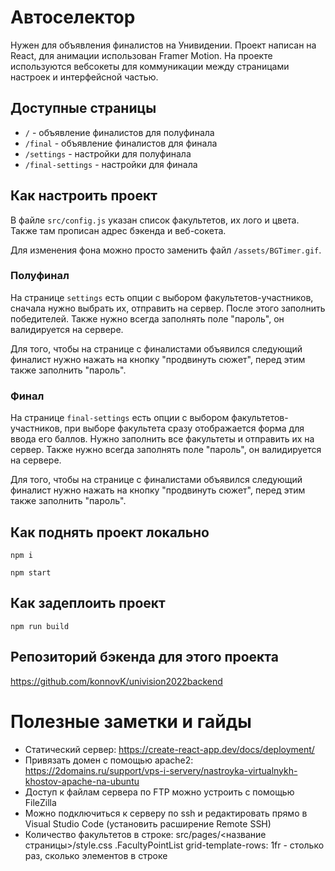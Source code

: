 # Автоселектор

Нужен для объявления финалистов на Унивидении. Проект написан на React,
для анимации использован Framer Motion. На проекте используются вебсокеты
для коммуникации между страницами настроек и интерфейсной частью.

## Доступные страницы

- `/` - объявление финалистов для полуфинала
- `/final` - объявление финалистов для финала
- `/settings` - настройки для полуфинала
- `/final-settings` - настройки для финала

## Как настроить проект

В файле `src/config.js` указан список факультетов, их лого и цвета.
Также там прописан адрес бэкенда и веб-сокета.

Для изменения фона можно просто заменить файл `/assets/BGTimer.gif`.

### Полуфинал

На странице `settings` есть опции с выбором факультетов-участников,
сначала нужно выбрать их, отправить на сервер. После этого заполнить победителей. 
Также нужно всегда заполнять поле "пароль", он валидируется на сервере.

Для того, чтобы на странице с финалистами объявился следующий финалист нужно нажать на кнопку "продвинуть сюжет",
перед этим также заполнить "пароль".

### Финал

На странице `final-settings` есть опции с выбором факультетов-участников,
при выборе факультета сразу отображается форма для ввода его баллов.
Нужно заполнить все факультеты и отправить их на сервер. Также нужно всегда заполнять поле "пароль", он валидируется на сервере.

Для того, чтобы на странице с финалистами объявился следующий финалист нужно нажать на кнопку "продвинуть сюжет",
перед этим также заполнить "пароль".

## Как поднять проект локально

```
npm i

npm start
```

## Как задеплоить проект

```
npm run build
```


## Репозиторий бэкенда для этого проекта

https://github.com/konnovK/univision2022backend

# Полезные заметки и гайды 

- Статический сервер: https://create-react-app.dev/docs/deployment/ 
- Привязать домен с помощью apache2: https://2domains.ru/support/vps-i-servery/nastroyka-virtualnykh-khostov-apache-na-ubuntu 
- Доступ к файлам сервера по FTP можно устроить с помощью FileZilla 
- Можно подключиться к серверу по ssh и редактировать прямо в Visual Studio Code (установить расширение Remote SSH) 
- Количество факультетов в строке: src/pages/<название страницы>/style.css .FacultyPointList grid-template-rows: 1fr - столько раз, сколько элементов в строке 
